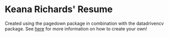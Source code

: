 # Keana Richards' Resume 

Created using the pagedown package in combination with the datadrivencv package. See [here](https://www.keanarichards.com/2020/10/18/how-to-make-your-resume-cv-in-r/) for more information on how to create your own!
